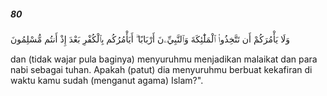 ##### 80

<span class="ayah">وَلَا يَأْمُرَكُمْ أَن تَتَّخِذُوا۟ ٱلْمَلَٰٓئِكَةَ وَٱلنَّبِيِّۦنَ أَرْبَابًا ۗ أَيَأْمُرُكُم بِٱلْكُفْرِ بَعْدَ إِذْ أَنتُم مُّسْلِمُونَ</span>

<span class="ayah_translation">dan (tidak wajar pula baginya) menyuruhmu menjadikan malaikat dan para nabi sebagai tuhan. Apakah (patut) dia menyuruhmu berbuat kekafiran di waktu kamu sudah (menganut agama) Islam?".</span>
